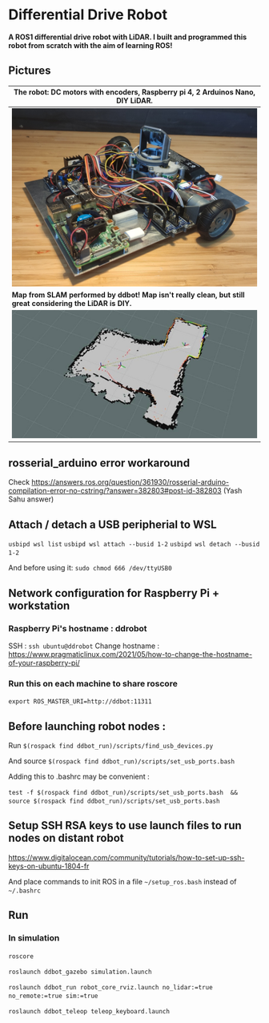 # Differential Drive Robot

**A ROS1 differential drive robot with LiDAR. I built and programmed this robot from scratch with the aim of learning ROS!**

## Pictures

|The robot: DC motors with encoders, Raspberry pi 4, 2 Arduinos Nano, DIY LiDAR.|
| -------- |
|<img src="docs/ressources/robot1.jpg"  width="100%">|
|**Map from SLAM performed by ddbot! Map isn't really clean, but still great considering the LiDAR is DIY.**|
|<img src="docs/ressources/slam.jpg"  width="100%">|


## rosserial_arduino error workaround
Check https://answers.ros.org/question/361930/rosserial-arduino-compilation-error-no-cstring/?answer=382803#post-id-382803 (Yash Sahu answer)


## Attach / detach a USB peripherial to WSL
```usbipd wsl list```
```usbipd wsl attach --busid 1-2```
```usbipd wsl detach --busid 1-2```

And before using it:
```sudo chmod 666 /dev/ttyUSB0```

## Network configuration for Raspberry Pi + workstation

### Raspberry Pi's hostname : ddrobot
SSH  : ```ssh ubuntu@ddrobot```
Change hostname : https://www.pragmaticlinux.com/2021/05/how-to-change-the-hostname-of-your-raspberry-pi/

### Run this on each machine to share roscore
```export ROS_MASTER_URI=http://ddbot:11311```

## Before launching robot nodes :

Run ```$(rospack find ddbot_run)/scripts/find_usb_devices.py```

And source ```$(rospack find ddbot_run)/scripts/set_usb_ports.bash```

Adding this to .bashrc may be convenient : 

```test -f $(rospack find ddbot_run)/scripts/set_usb_ports.bash  && source $(rospack find ddbot_run)/scripts/set_usb_ports.bash```

## Setup SSH RSA keys to use launch files to run nodes on distant robot
https://www.digitalocean.com/community/tutorials/how-to-set-up-ssh-keys-on-ubuntu-1804-fr

And place commands to init ROS in a file ```~/setup_ros.bash``` instead of ```~/.bashrc```

## Run

### In simulation
```roscore```

```roslaunch ddbot_gazebo simulation.launch```

```roslaunch ddbot_run robot_core_rviz.launch no_lidar:=true no_remote:=true sim:=true```

```roslaunch ddbot_teleop teleop_keyboard.launch```